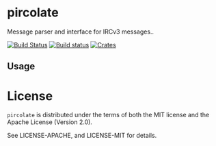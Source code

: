 # pircolate

Message parser and interface for IRCv3 messages..

[![Build Status](https://travis-ci.org/Mr-Byte/pircolate.svg?branch=master)](https://travis-ci.org/Mr-Byte/pircolate)
[![Build status](https://ci.appveyor.com/api/projects/status/mvdkb8gca7kw5lnn/branch/master?svg=true)](https://ci.appveyor.com/project/Mr-Byte/pircolate/branch/master)
[![Crates](https://img.shields.io/crates/v/pircolate.svg)](https://crates.io/crates/pircolate)

## Usage

# License

`pircolate` is distributed under the terms of both the MIT license
and the Apache License (Version 2.0).

See LICENSE-APACHE, and LICENSE-MIT for details.
